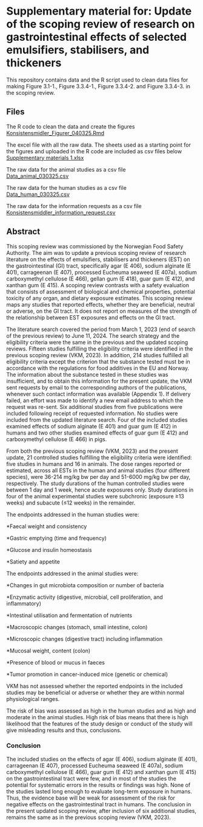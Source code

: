 # Supplementary material for: Update of the scoping review of research on gastrointestinal effects of selected emulsifiers, stabilisers, and thickeners 

This repository contains data and the R script used to clean data files for making Figure 3.1-1., Figure 3.3.4-1., Figure 3.3.4-2. and Figure 3.3.4-3. in the scoping review.

## Files

The R code to clean the data and create the figures  
[Konsistensmidler_Figurer_040325.Rmd](https://github.com/TrineHusoy/VKM-Update-scoping-review-EST/blob/main/Code/Konsistensmidler_Figurer_040325.Rmd)

The excel file with all the raw data. The sheets used as a starting point for the figures and uploaded in the R code are included as csv files below  
[Supplementary materials 1.xlsx](https://github.com/TrineHusoy/VKM-Update-scoping-review-EST/blob/main/Data/Supplementary%20materials%201.xlsx)

The raw data for the animal studies as a csv file  
[Data_animal_030325.csv](https://github.com/TrineHusoy/VKM-Update-scoping-review-EST/blob/main/Data/Data_animal_030325.csv)

The raw data for the human studies as a csv file  
[Data_human_030325.csv](https://github.com/TrineHusoy/VKM-Update-scoping-review-EST/blob/main/Data/Data_human_030325.csv)

The raw data for the information requests as a csv file  
[Konsistensmiddler_information_request.csv](https://github.com/TrineHusoy/VKM-Update-scoping-review-EST/blob/main/Data/Konsistensmiddler_information_request.csv)



## Abstract

This scoping review was commissioned by the Norwegian Food Safety Authority. The aim was to update a previous scoping review of research literature on the effects of emulsifiers, stabilisers and thickeners (EST) on the gastrointestinal (GI) tract, specifically agar (E 406), sodium alginate (E 401), carrageenan (E 407), processed Eucheuma seaweed (E 407a), sodium carboxymethyl cellulose (E 466), gellan gum (E 418), guar gum (E 412), and xanthan gum (E 415). A scoping review contrasts with a safety evaluation that consists of assessment of biological and chemical properties, potential toxicity of any organ, and dietary exposure estimates. This scoping review maps any studies that reported effects, whether they are beneficial, neutral or adverse, on the GI tract. It does not report on measures of the strength of the relationship between EST exposures and effects on the GI tract. 

The literature search covered the period from March 1, 2023 (end of search of the previous review) to June 11, 2024. The search strategy and the eligibility criteria were the same in the previous and the updated scoping reviews. Fifteen studies fulfilling the eligibility criteria were identified in the previous scoping review (VKM, 2023). In addition, 214 studies fulfilled all eligibility criteria except the criterion that the substance tested must be in accordance with the regulations for food additives in the EU and Norway. The information about the substance tested in these studies was insufficient, and to obtain this information for the present update, the VKM sent requests by email to the corresponding authors of the publications, whenever such contact information was available (Appendix 1). If delivery failed, an effort was made to identify a new email address to which the request was re-sent. Six additional studies from five publications were included following receipt of requested information. No studies were included from the updated literature search. Four of the included studies examined effects of sodium alginate (E 401) and guar gum (E 412) in humans and two other studies examined effects of guar gum (E 412) and carboxymethyl cellulose (E 466) in pigs.  

From both the previous scoping review (VKM, 2023) and the present update, 21 controlled studies fulfilling the eligibility criteria were identified: five studies in humans and 16 in animals. The dose ranges reported or estimated, across all ESTs in the human and animal studies (four different species), were 36-214 mg/kg bw per day and 51-6000 mg/kg bw per day, respectively. The study durations of the human controlled studies were between 1 day and 1 week, hence acute exposures only. Study durations in four of the animal experimental studies were subchronic (exposure ≥13 weeks) and subacute (≤12 weeks) in the remainder.  

The endpoints addressed in the human studies were: 

*Faecal weight and consistency 

*Gastric emptying (time and frequency) 

*Glucose and insulin homeostasis 

*Satiety and appetite 


The endpoints addressed in the animal studies were: 

*Changes in gut microbiota composition or number of bacteria 

*Enzymatic activity (digestive, microbial, cell proliferation, and inflammatory) 

*Intestinal utilisation and fermentation of nutrients 

*Macroscopic changes (stomach, small intestine, colon) 

*Microscopic changes (digestive tract) including inflammation 

*Mucosal weight, content (colon) 

*Presence of blood or mucus in faeces 

*Tumor promotion in cancer-induced mice (genetic or chemical) 


VKM has not assessed whether the reported endpoints in the included studies may be beneficial or adverse or whether they are within normal physiological ranges.  

The risk of bias was assessed as high in the human studies and as high and moderate in the animal studies. High risk of bias means that there is high likelihood that the features of the study design or conduct of the study will give misleading results and thus, conclusions. 

### Conclusion  

The included studies on the effects of agar (E 406), sodium alginate (E 401), carrageenan (E 407), processed Eucheuma seaweed (E 407a), sodium carboxymethyl cellulose (E 466), guar gum (E 412) and xanthan gum (E 415) on the gastrointestinal tract were few, and in most of the studies the potential for systematic errors in the results or findings was high. None of the studies lasted long enough to evaluate long-term exposure in humans. Thus, the evidence base will be weak for assessment of the risk for negative effects on the gastrointestinal tract in humans. The conclusion in the present updated scoping review, after inclusion of six additional studies, remains the same as in the previous scoping review (VKM, 2023). 